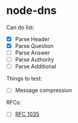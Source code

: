 # node-dns

Can do list:

- [X] Parse Header
- [X] Parse Question
- [ ] Parse Answer
- [ ] Parse Authority
- [ ] Parse Additional

Things to test:

- [ ] Message compression

RFCs:

- [ ] [RFC 1035](https://tools.ietf.org/html/rfc1035)
